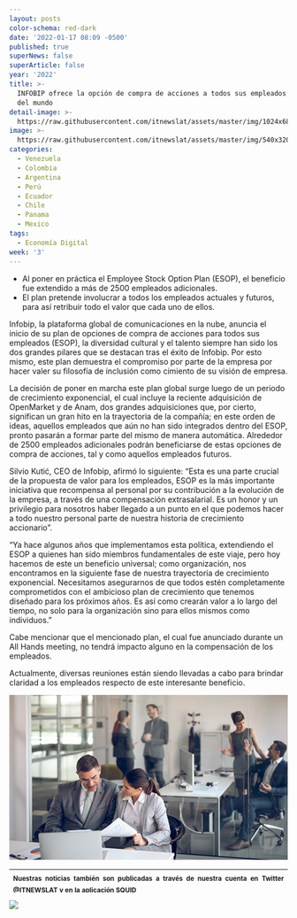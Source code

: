 ```yaml
---
layout: posts
color-schema: red-dark
date: '2022-01-17 08:09 -0500'
published: true
superNews: false
superArticle: false
year: '2022'
title: >-
  INFOBIP ofrece la opción de compra de acciones a todos sus empleados alrededor
  del mundo 
detail-image: >-
  https://raw.githubusercontent.com/itnewslat/assets/master/img/1024x680/Empleados-Oficina-g.jpg
image: >-
  https://raw.githubusercontent.com/itnewslat/assets/master/img/540x320/Empleados-Oficina-p.jpg
categories:
  - Venezuela
  - Colombia
  - Argentina
  - Perú
  - Ecuador
  - Chile
  - Panama
  - Mexico
tags:
  - Economía Digital
week: '3'
---
```

- Al poner en práctica el Employee Stock Option Plan (ESOP), el beneficio fue extendido a más de 2500 empleados adicionales.
- El plan pretende involucrar a todos los empleados actuales y futuros, para así retribuir todo el valor que cada uno de ellos.

Infobip, la plataforma global de comunicaciones en la nube, anuncia el inicio de su plan de opciones de compra de acciones para todos sus empleados (ESOP), la diversidad cultural y el talento siempre han sido los dos grandes pilares que se destacan tras el éxito de Infobip. Por esto mismo, este plan demuestra el compromiso por parte de la empresa por hacer valer su filosofía de inclusión como cimiento de su visión de empresa.
 
La decisión de poner en marcha este plan global surge luego de un periodo de crecimiento exponencial, el cual incluye la reciente adquisición de OpenMarket y de Anam, dos grandes adquisiciones que, por cierto, significan un gran hito en la trayectoria de la compañía; en este orden de ideas, aquellos empleados que aún no han sido integrados dentro del ESOP, pronto pasarán a formar parte del mismo de manera automática. Alrededor de 2500 empleados adicionales podrán beneficiarse de estas opciones de compra de acciones, tal y como aquellos empleados futuros.
 
Silvio Kutić, CEO de Infobip, afirmó lo siguiente: “Esta es una parte crucial de la propuesta de valor para los empleados, ESOP es la más importante iniciativa que recompensa al personal por su contribución a la evolución de la empresa, a través de una compensación extrasalarial. Es un honor y un privilegio para nosotros haber llegado a un punto en el que podemos hacer a todo nuestro personal parte de nuestra historia de crecimiento accionario”.
 
“Ya hace algunos años que implementamos esta política, extendiendo el ESOP a quienes han sido miembros fundamentales de este viaje, pero hoy hacemos de este un beneficio universal; como organización, nos encontramos en la siguiente fase de nuestra trayectoria de crecimiento exponencial. Necesitamos asegurarnos de que todos estén completamente comprometidos con el ambicioso plan de crecimiento que tenemos diseñado para los próximos años. Es así como crearán valor a lo largo del tiempo, no solo para la organización sino para ellos mismos como individuos.”
 
Cabe mencionar que el mencionado plan, el cual fue anunciado durante un All Hands meeting, no tendrá impacto alguno en la compensación de los empleados.
 
Actualmente, diversas reuniones están siendo llevadas a cabo para brindar claridad a los empleados respecto de este interesante beneficio.

![](https://raw.githubusercontent.com/itnewslat/assets/master/img/540x320/Empleados-Oficina-p.jpg)

<table style="height: 42px;" width="569">
<tbody>
<tr>
<td style="text-align: justify;"><sub><strong>Nuestras noticias también son publicadas a través de nuestra cuenta en Twitter <a href="https://twitter.com/itnewslat?lang=es">@ITNEWSLAT</a> y en la aplicación <a href="https://squidapp.co/en/">SQUID</a></strong></sub></td>
</tr>
</tbody>
</table>

<img src="https://tracker.metricool.com/c3po.jpg?hash=56f88a41e39ab42c063cc51676587a04"/>